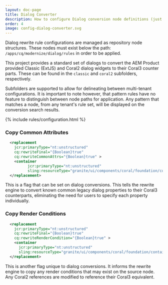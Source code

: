 ```yaml
---
layout: doc-page
title: Dialog Converter
description: How to configure Dialog conversion node definitions (just like Components & Policies!). 
order: 4
image: config-dialog-converter.svg
---
```


Dialog rewrite rule configurations are managed as repository node structures. These nodes must exist below the path: `/apps/cq/modernize/dialog/rules` in order to be applied. 

This project provides a standard set of dialogs to convert the AEM Product provided Classic (ExtJS) and Coral2 dialog widgets to their Coral3 counter parts. These can be found in the `classic` and `coral2` subfolders, respectively.

Subfolders are supported to allow for delineating between multi-tenant configurations. It is important to note however, that pattern rules have no feature to distinguish between node paths for application. Any pattern that matches a node, from any tenant's rule set, will be displayed on the conversion search results.

{% include rules/configuration.html %}


### Copy Common Attributes

```xml
  <replacement
    jcr:primaryType="nt:unstructured"
    cq:rewriteFinal="{Boolean}true"
    cq:rewriteCommonAttrs="{Boolean}true" >
    <container
          jcr:primaryType="nt:unstructured"
          sling:resourceType="granite/ui/components/coral/foundation/container" />
  </replacement>
```

This is a flag that can be set on dialog conversions. This tells the rewrite engine to convert known common legacy dialog properties to their Coral3 counterparts, eliminating the need for users to specify each property individually.


### Copy Render Conditions

```xml
  <replacement
    jcr:primaryType="nt:unstructured"
    cq:rewriteFinal="{Boolean}true"
    cq:rewriteRenderCondition="{Boolean}true" >
    <container
      jcr:primaryType="nt:unstructured"
      sling:resourceType="granite/ui/components/coral/foundation/container" />
  </replacement>
```
This is another flag unique to dialog conversions. It informs the rewrite engine to copy any render conditions that may exist on the source node. Any Coral2 references are modified to reference their Coral3 equivalent.
